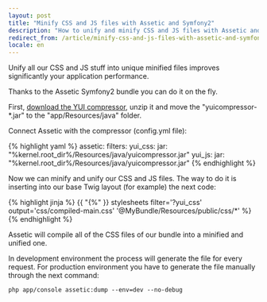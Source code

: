 ```yaml
---
layout: post
title: "Minify CSS and JS files with Assetic and Symfony2"
description: "How to unify and minify CSS and JS files with Assetic and Symfony2"
redirect_from: /article/minify-css-and-js-files-with-assetic-and-symfony2/
locale: en
---
```


Unify all our CSS and JS stuff into unique minified files improves significantly your application performance.

Thanks to the Assetic Symfony2 bundle you can do it on the fly.

First, <a href="http://yuilibrary.com/download/yuicompressor/" target="_blank">download the YUI compressor</a>, unzip it and move the "yuicompressor-*.jar" to the "app/Resources/java" folder.

Connect Assetic with the compressor (config.yml file):

{% highlight yaml %}
assetic:
    filters:
        yui_css:
            jar: "%kernel.root_dir%/Resources/java/yuicompressor.jar"
        yui_js:
            jar: "%kernel.root_dir%/Resources/java/yuicompressor.jar"
{% endhighlight %}

Now we can minify and unify our CSS and JS files. The way to do it is inserting into our base Twig layout (for example) the next code:

{% highlight jinja %}
{{ "{%" }} stylesheets filter='?yui_css' output='css/compiled-main.css'
    '@MyBundle/Resources/public/css/*'
%}
{% endhighlight %}

Assetic will compile all of the CSS files of our bundle into a minified and unified one.

In development environment the process will generate the file for every request. For production environment you have to generate the file manually through the next command:


    php app/console assetic:dump --env=dev --no-debug
